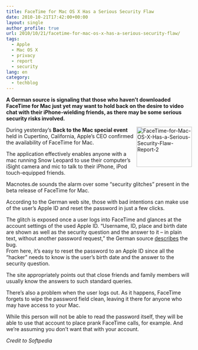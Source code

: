 ```yaml
---
title: FaceTime for Mac OS X Has a Serious Security Flaw
date: 2010-10-21T17:42:00+00:00
layout: single
author_profile: true
url: 2010/10/21/facetime-for-mac-os-x-has-a-serious-security-flaw/
tags:
  - Apple
  - Mac OS X
  - privacy
  - report
  - security
lang: en
category: 
  - techblog
---
```

**A German source is signaling that those who haven’t downloaded FaceTime for Mac just yet may want to hold back on the desire to video chat with their iPhone-wielding friends, as there may be some serious security risks involved.**

[<img title="FaceTime-for-Mac-OS-X-Has-a-Serious-Security-Flaw-Report-2" border="0" alt="FaceTime-for-Mac-OS-X-Has-a-Serious-Security-Flaw-Report-2" align="right" src="http://lh6.ggpht.com/_vaUVXcmC3OI/TMB0eoF_yAI/AAAAAAAAC1A/3te8UHJBMJk/FaceTime-for-Mac-OS-X-Has-a-Serious-Security-Flaw-Report-2_thumb%5B4%5D.jpg?imgmax=800" width="150" height="109" />](http://lh4.ggpht.com/_vaUVXcmC3OI/TMB0ddqKBgI/AAAAAAAAC08/clLDLwtc5ZQ/s1600-h/FaceTime-for-Mac-OS-X-Has-a-Serious-Security-Flaw-Report-2%5B6%5D.jpg)During yesterday’s **Back to the Mac special event** held in Cupertino, California, Apple’s CEO confirmed the availability of FaceTime for Mac.

The application effectively enables anyone with a mac running Snow Leopard to use their computer’s iSight camera and mic to talk to their iPhone, iPod touch-equipped friends.

Macnotes.de sounds the alarm over some “security glitches” present in the beta release of FaceTime for Mac.

According to the German web site, those with bad intentions can make use of the user’s Apple ID and reset the password in just a few clicks.

The glitch is exposed once a user logs into FaceTime and glances at the account settings of the used Apple ID. “Username, ID, place and birth date are shown as well as the security question and the answer to it – in plain text, without another password request,” the German source [describes](http://www.macnotes.net/2010/10/21/facetime-for-mac-a-serious-threat-for-your-apple-id/) the bug.  
From here, it’s easy to reset the password to an Apple ID since all the “hacker” needs to know is the user’s birth date and the answer to the security question.

The site appropriately points out that close friends and family members will usually know the answers to such standard queries.

There’s also a problem when the user logs out. As it happens, FaceTime forgets to wipe the password field clean, leaving it there for anyone who may have access to your Mac.

While this person will not be able to read the password itself, they will be able to use that account to place prank FaceTime calls, for example. And we’re assuming you don’t want that with your account.

_Credit to Softpedia_